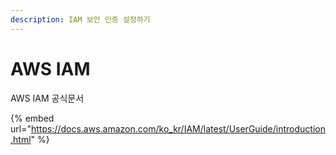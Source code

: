 ```yaml
---
description: IAM 보안 인증 설정하기
---
```


# AWS IAM

AWS IAM 공식문서

{% embed url="https://docs.aws.amazon.com/ko_kr/IAM/latest/UserGuide/introduction.html" %}
